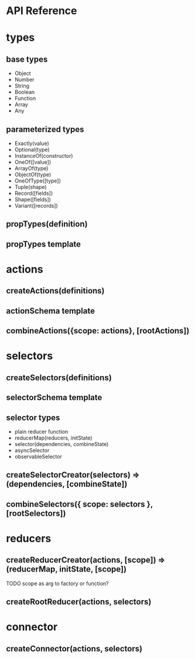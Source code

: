 # API Reference

# types

## base types
- Object
- Number
- String
- Boolean
- Function
- Array
- Any

## parameterized types
- Exactly(value)
- Optional(type)
- InstanceOf(constructor)
- OneOf([value])
- ArrayOf(type)
- ObjectOf(type)
- OneOfType([type])
- Tuple(shape)
- Record([fields])
- Shape([fields])
- Variant([records])

## propTypes(definition)

## propTypes template

# actions

## createActions(definitions)

## actionSchema template

## combineActions({scope: actions}, [rootActions])

# selectors

## createSelectors(definitions)

## selectorSchema template

## selector types
- plain reducer function
- reducerMap(reducers, initState)
- selector(dependencies, combineState)
- asyncSelector
- observableSelector

## createSelectorCreator(selectors) => (dependencies, [combineState])

## combineSelectors({ scope: selectors }, [rootSelectors])

# reducers

## createReducerCreator(actions, [scope]) => (reducerMap, initState, [scope])
TODO scope as arg to factory or function?

## createRootReducer(actions, selectors)

# connector

## createConnector(actions, selectors)

